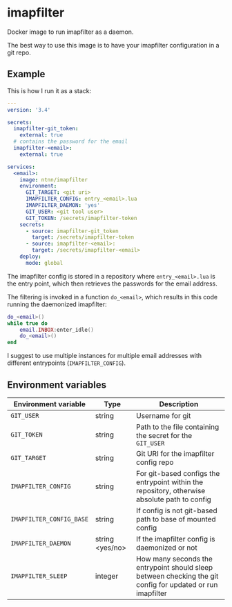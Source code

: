 # imapfilter

Docker image to run imapfilter as a daemon.

The best way to use this image is to have your imapfilter configuration
in a git repo.

## Example

This is how I run it as a stack:

```yaml
---
version: '3.4'

secrets:
  imapfilter-git_token:
    external: true
  # contains the password for the email
  imapfilter-<email>:
    external: true

services:
  <email>:
    image: ntnn/imapfilter
    environment:
      GIT_TARGET: <git uri>
      IMAPFILTER_CONFIG: entry_<email>.lua
      IMAPFILTER_DAEMON: 'yes'
      GIT_USER: <git tool user>
      GIT_TOKEN: /secrets/imapfilter-token
    secrets:
      - source: imapfilter-git_token
        target: /secrets/imapfilter-token
      - source: imapfilter-<email>:
        target: /secrets/imapfilter-<email>
    deploy:
      mode: global
```

The imapfilter config is stored in a repository where `entry_<email>.lua` is
the entry point, which then retrieves the passwords for the email
address.

The filtering is invoked in a function `do_<email>`, which results in
this code running the daemonized imapfilter:

```lua
do_<email>()
while true do
    email.INBOX:enter_idle()
    do_<email>()
end
```

I suggest to use multiple instances for multiple email addresses with
different entrypoints (`IMAPFILTER_CONFIG`).

## Environment variables

| Environment variable | Type | Description |
| --- | --- | --- |
| `GIT_USER` | string | Username for git |
| `GIT_TOKEN` | string | Path to the file containing the secret for the `GIT_USER` |
| `GIT_TARGET` | string | Git URI for the imapfilter config repo |
| `IMAPFILTER_CONFIG` | string | For git-based configs the entrypoint within the repository, otherwise absolute path to config |
| `IMAPFILTER_CONFIG_BASE` | string | If config is not git-based path to base of mounted config |
| `IMAPFILTER_DAEMON` | string <yes/no> | If the imapfilter config is daemonized or not |
| `IMAPFILTER_SLEEP` | integer | How many seconds the entrypoint should sleep between checking the git config for updated or run imapfilter |
